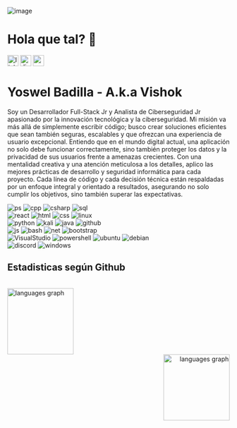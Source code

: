 ![image](https://github.com/user-attachments/assets/a1f48413-8dcb-49e7-9e34-f01e91cdb12c)

<h1 align="left">Hola que tal? 👋</h1>

<div align="left">
  <img src="https://img.shields.io/static/v1?message=LinkedIn&logo=linkedin&label=&color=8a2be2&logoColor=fff&labelColor=8a2be2&style=for-the-badge" height="25" alt="linkedin logo"  />
  <img src="https://img.shields.io/static/v1?message=Discord&logo=discord&label=&color=8a2be2&logoColor=fff&labelColor=8a2be2&style=for-the-badge" height="25" alt="discord logo"  />
  <img src="https://komarev.com/ghpvc/?username=Yoswell&style=for-the-badge&color=blueviolet" height="25" alt="profile views" />
  
</div>

<h1 align="left">Yoswel Badilla - A.k.a Vishok</h1>

<p>
Soy un Desarrollador Full-Stack Jr y Analista de Ciberseguridad Jr apasionado por la innovación tecnológica y la ciberseguridad. Mi misión va más allá de simplemente escribir código; busco crear soluciones eficientes que sean también seguras, escalables y que ofrezcan una experiencia de usuario excepcional. Entiendo que en el mundo digital actual, una aplicación no solo debe funcionar correctamente, sino también proteger los datos y la privacidad de sus usuarios frente a amenazas crecientes. Con una mentalidad creativa y una atención meticulosa a los detalles, aplico las mejores prácticas de desarrollo y seguridad informática para cada proyecto. Cada línea de código y cada decisión técnica están respaldadas por un enfoque integral y orientado a resultados, asegurando no solo cumplir los objetivos, sino también superar las expectativas.
</p>


<div widht="50" align="left">
  <img src="https://skillicons.dev/icons?i=ps" alt="ps" loading="lazy">
  <img src="https://skillicons.dev/icons?i=cpp" alt="cpp" loading="lazy">
  <img src="https://skillicons.dev/icons?i=cs" alt="csharp" loading="lazy">
  <img src="https://skillicons.dev/icons?i=sqlite" alt="sql" loading="lazy">
</div>
<div widht="50" align="left">
  <img src="https://skillicons.dev/icons?i=react" alt="react" loading="lazy">
  <img src="https://skillicons.dev/icons?i=html" alt="html" loading="lazy">
  <img src="https://skillicons.dev/icons?i=css" alt="css" loading="lazy">
  <img src="https://skillicons.dev/icons?i=linux" alt="linux" loading="lazy">
</div>
<div widht="50" align="left">
  <img src="https://skillicons.dev/icons?i=python" alt="python" loading="lazy">
  <img src="https://skillicons.dev/icons?i=kali" alt="kali" loading="lazy">
  <img src="https://skillicons.dev/icons?i=java" alt="java" loading="lazy">
  <img src="https://skillicons.dev/icons?i=github" alt="github" loading="lazy">
</div>
<div widht="50" align="left">
  <img src="https://skillicons.dev/icons?i=javascript" alt="js" loading="lazy">
  <img src="https://skillicons.dev/icons?i=bash" alt="bash" loading="lazy">
  <img src="https://skillicons.dev/icons?i=dotnet" alt="net" loading="lazy">
  <img src="https://skillicons.dev/icons?i=bootstrap" alt="bootstrap" loading="lazy">
</div>
<div>
  <img src="https://skillicons.dev/icons?i=visualstudio" alt="VisualStudio" loading="lazy">
  <img src="https://skillicons.dev/icons?i=powershell" alt="powershell" loading="lazy">
  <img src="https://skillicons.dev/icons?i=ubuntu" alt="ubuntu" loading="lazy">
  <img src="https://skillicons.dev/icons?i=debian" alt="debian" loading="lazy">
</div>
<div>
  <img src="https://skillicons.dev/icons?i=discord" alt="discord" loading="lazy">
  <img src="https://skillicons.dev/icons?i=windows" alt="windows" loading="lazy">
</div>

<h2 align="left">Estadisticas según Github</h2><br>

<div align="left">
  <img src="https://github-readme-stats.vercel.app/api/top-langs?username=Yoswell&locale=en&hide_title=false&layout=compact&langs_count=5&theme=midnight-purple&hide_border=true&order=2&card_width=600px" height="150" alt="languages graph" />
</div>
<div align="right">
  <img src="https://github-readme-streak-stats.herokuapp.com/?user=Yoswell&theme=midnight-purple&hide_border=true&card_width=600px" height="150" alt="languages graph" />
</div>
